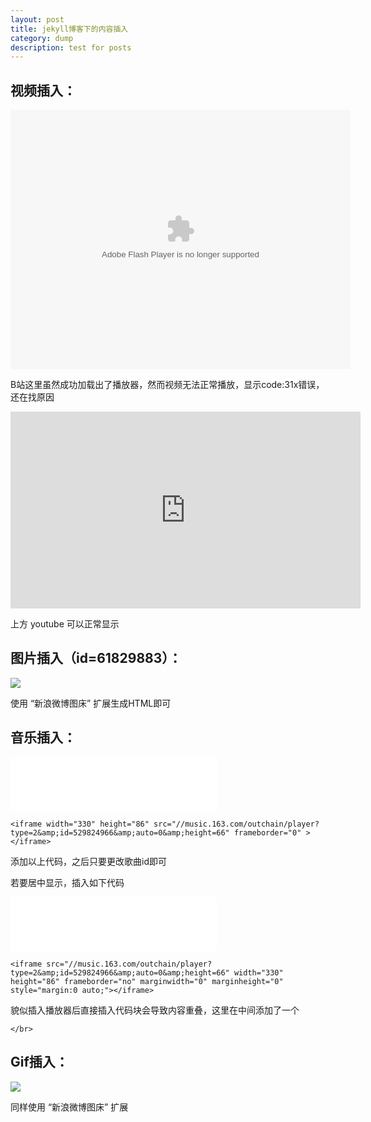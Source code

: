 ```yaml
---
layout: post
title: jekyll博客下的内容插入
category: dump
description: test for posts
---
```


## 视频插入：

<embed height="415" width="544" quality="high" allowfullscreen="true" type="application/x-shockwave-flash" src="//static.hdslb.com/miniloader.swf" flashvars="aid=19594429&amp;page=1" pluginspage="//www.adobe.com/shockwave/download/download.cgi?P1_Prod_Version=ShockwaveFlash"> </embed>

B站这里虽然成功加载出了播放器，然而视频无法正常播放，显示code:31x错误，还在找原因



<iframe width="560" height="315" src="https://www.youtube.com/embed/cSojYMzTl_c?rel=0" frameborder="0" allow="autoplay; encrypted-media" allowfullscreen> </iframe>

上方 youtube 可以正常显示



## 图片插入（id=61829883）：

<img src="https://ws1.sinaimg.cn/large/92c79279ly1fp7g3h7vzxj21ee0rsb2a.jpg"/>

使用 “新浪微博图床” 扩展生成HTML即可



## 音乐插入：

<iframe width="330" height="86" src="//music.163.com/outchain/player?type=2&amp;id=529824966&amp;auto=0&amp;height=66" frameborder="0" > </iframe>

</br>

```
<iframe width="330" height="86" src="//music.163.com/outchain/player?type=2&amp;id=529824966&amp;auto=0&amp;height=66" frameborder="0" > </iframe>
```



添加以上代码，之后只要更改歌曲id即可

若要居中显示，插入如下代码

<iframe src="//music.163.com/outchain/player?type=2&amp;id=529824966&amp;auto=0&amp;height=66" width="330" height="86" frameborder="no" marginwidth="0" marginheight="0" style="margin:0 auto;"></iframe>

</br>

```
<iframe src="//music.163.com/outchain/player?type=2&amp;id=529824966&amp;auto=0&amp;height=66" width="330" height="86" frameborder="no" marginwidth="0" marginheight="0" style="margin:0 auto;"></iframe>
```

貌似插入播放器后直接插入代码块会导致内容重叠，这里在中间添加了一个

```
</br>
```



## Gif插入：

<img src="https://ws1.sinaimg.cn/large/92c79279ly1fp7g6emjmjg20cs07c7wn.gif"/>

同样使用 “新浪微博图床” 扩展